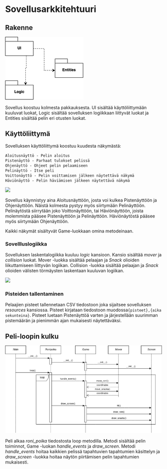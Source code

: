 
# Sovellusarkkitehtuuri
 
## Rakenne
 
![](https://github.com/saarasalme/ot-harjoitustyo/blob/main/dokumentaatio/kuvat/package_diagram.png)
 
Sovellus koostuu kolmesta pakkauksesta. UI sisältää käyttöliittymään kuuluvat luokat, Logic sisältää sovelluksen logiikkaan liittyvät luokat ja Entities sisältää pelin eri otusten luokat.
 
## Käyttöliittymä
 
Sovelluksen käyttöliittymä koostuu kuudesta näkymästä:
 
	Aloitusnäyttö - Pelin aloitus
	Pistenäyttö - Parhaat tulokset pelissä
	Ohjenäyttö - Ohjeet pelin pelaamiseen
	Pelinäyttö - Itse peli
	Voittonäyttö - Pelin voittamisen jälkeen näytettävä näkymä
	Häviönäyttö - Pelin häviämisen jälkeen näytettävä näkymä
 
![](https://näyttökulku)
 
Sovellus käynnistyy aina Aloitusnäyttöön, josta voi kulkea Pistenäyttöön ja Ohjenäyttöön. Näistä kolmesta pystyy myös siirtymään Pelinäyttöön. Pelinäytöstä siirrytään joko Voittonäyttöön, tai Häviönäyttöön, joista molemmista pääsee Pistenäyttöön ja Pelinäyttöön. Häviönäytöstä pääsee myös siirtymään Ohjenäyttöön.
 
Kaikki näkymät sisältyvät Game-luokkaan omina metodeinaan.
 
### Sovellluslogiikka
 
Sovelluksen laskentalogiikka kuuluu *logic* kansioon. Kansio sisältää *mover* ja *collision* luokat. Mover -luokka sisältää pelaajan ja *Snack* olioiden liikuttamiseen liittyvän logiikan. Collision -luokka sisältää pelaajan ja *Snack* olioiden välisten törmäysten laskentaan kuuluvan logiikan.
 
![](https://logiikkapaketti)
 
### Pisteiden tallentaminen
 
Pelaajien pisteet tallennetaan CSV tiedostoon joka sijaitsee sovelluksen *resources* kansiossa. Pisteet kirjataan tiedostoon muodossa`{pisteet},{aika sekunteina}`. Pisteet luetaan Pistenäyttöä varten ja järjestellään suurimman pistemäärän ja pienimmän ajan mukaisesti näytettäväksi.
 
## Peli-loopin kulku
 
![](https://github.com/saarasalme/ot-harjoitustyo/blob/main/dokumentaatio/kuvat/RonipoikaSekvenssi.png)
 
Peli alkaa *roni_poika* tiedostosta loop metodilla. Metodi sisältää pelin toiminnot, Game -luokan *handle_events* ja *draw_screen*. Metodi *handle_events* hoitaa kaikkien pelissä tapahtuvien tapahtumien käsittelyn ja *draw_screen* -luokka hoitaa näytön piirtämisen pelin tapahtumien mukaisesti.
